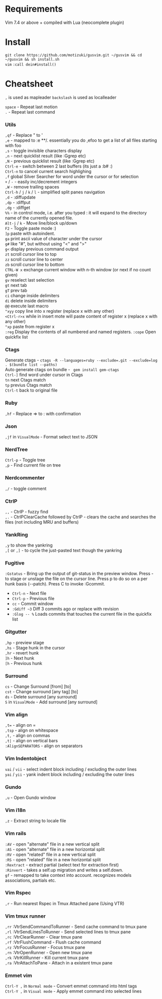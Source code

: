 # Requirements  
Vim 7.4 or above + compiled with Lua (neocomplete plugin)  

# Install
`git clone https://github.com/motizuki/gusvim.git ~/gusvim && cd ~/gusvim && sh install.sh`  
`vim`
`:call dein#install()`

# Cheatsheet

`,` is used as mapleader `backslash` is used as localleader  

`space` - Repeat last motion  
`.` - Repeat last command  

### Utils
`,qf` - Replace " to '  
`,e` - mapped to :e **/. essentially you do ,efoo<tab> to get a list of all files starting with foo  
`,s` - toggle invisible characters display  
`,n` - next quicklist result (like :Ggrep etc)  
`,N` - previous quicklist result (like :Ggrep etc)  
`Ctrl-e` - switch between 2 last buffers (its just a :b#<cr> :)  
`Ctrl-n` to cancel current search highlighing  
`,f` global Silver Searcher for word under the cursor or for selection  
`+` / `-` - easily inc/decrement integers  
`,W` - remove trailing spaces  
`Ctrl-h` / `j` / `k` / `l` - simplified split panes navigation  
`,d` - :diffupdate  
`,dp` - :diffput  
`,dg` - :diffget  
`%%` - in control mode, i.e. after you typed : it will expand to the directory name of the currently opened file.  
`Alt-j` / `k` - Move line/block up/down  
`F2` - Toggle paste mode :)  
`]p` paste with autoindent.  
`ga` print ascii value of character under the cursor  
`g#` like "#", but without using "<" and ">"  
`g<` display previous command output  
`zt` scroll cursor line to top  
`zz` scroll cursor line to center  
`zb` scroll cursor line to bottom  
`CTRL-W x` exchange current window with n-th window (or next if no count given)  
`gv` reselect last selection  
`gt` next tab  
`gT` prev tab  
`ci` change inside delimiters  
`di` delete inside delimiters  
`@@` execute last macro  
`"xyy` copy line into x register (replace x with any other)  
`<Ctrl-r>x` while in insert mote will paste content of register x (replace x with any other)  
`"xp` paste from register x  
`:reg` Display the contents of all numbered and named registers. 
`:cope` Open quickfix list

### Ctags
Generate ctags - `ctags -R --languages=ruby --exclude=.git --exclude=log . $(bundle list --paths)`  
Auto generate ctags on bundle - ` gem install gem-ctags`  
`Ctrl-]` find word under cursor in Ctags  
`tn` next Ctags match  
`tp` previus Ctags match  
`Ctrl-t` back to original file  

### Ruby
`,hf` - Replace => to : with confirmation  

### Json
`,jf` in `VisualMode` - Format select text to JSON  

### NerdTree
`Ctrl-p` - Toggle tree  
`,p` - Find current file on tree  

### Nerdcommenter
`,/` - toggle comment  

### CtrlP
`,,` - CtrlP - fuzzy find  
`,.` - CtrlPClearCache followed by CtrlP - clears the cache and searches the files (not including MRU and buffers)  

### YankRing
`,y` to show the yankring  
`,[` or `,]` - to cycle the just-pasted text though the yankring

### Fugitive
`:Gstatus` - Bring up the output of git-status in the preview window. Press - to stage or unstage the file on the cursor line. Press p to do so on a per hunk basis (--patch). Press C to invoke :Gcommit. 
 - `Ctrl-n` - Next file  
 - `Ctrl-p` - Previous file  
 - `cc` - Commit window  
 - `:Gdiff ~3` Diff 3 commits ago or replace with revision
 - `:Glog -- %` Loads commits that touches the current file in the quickfix list

### Gitgutter
`,hp` - preview stage  
`,hs` - Stage hunk in the cursor  
`,hr` - revert hunk  
`]h` - Next hunk  
`[h` - Previous hunk  

### Surround
`cs` - Change Surround [from] [to]  
`cst` - Change surround [any tag] [to]  
`ds` - Delete surround [any surround]  
`S` in `VisualMode` - Add surround [any surround]  

### Vim align
`,t=` - align on =  
`,tsp` - align on whitespace  
`,t,` - align on commas  
`,t|` - align on vertical bars  
`:AlignSEPARATORS` - align on separators  

### Vim Indentobject
`vai` / `vii` - select indent block including / excluding the outer lines  
`yai` / `yii` - yank indent block including / excluding the outer lines  

### Gundo
`,u` - Open Gundo window

### Vim i18n
`,z` - Extract string to locale file   

### Vim rails
`:AV` - open "alternate" file in a new vertical split  
`:AS` - open "alternate" file in a new horizontal split  
`:RV` - open "related" file in a new vertical split  
`:RS` - open "related" file in a new horizontal split  
`:Rextract` - extract partial (select text for extraction first)  
`:Rinvert` - takes a self.up migration and writes a self.down.  
`gf` - remapped to take context into account. recognizes models associations, partials etc.  

### Vim Rspec
`,r` - Run nearest Rspec in Tmux Attached pane (Using VTR) 

### Vim tmux runner
`,rr` :VtrSendCommandToRunner - Send cache command to tmux pane  
`,rl` :VtrSendLinesToRunner - Send selected lines to tmux pane  
`,rc` :VtrClearRunner - Clear tmux pane  
`,rf` :VtrFlushCommand - Flush cache command  
`,rz` :VtrFocusRunner - Focus tmux pane  
`,rn` :VtrOpenRunner - Open new tmux pane  
`,rk` :VtrKillRunner - Kill current tmux pane  
`,ra` :VtrAttachToPane - Attach in a existent tmux pane  

### Emmet vim
`Ctrl-Y ,` in `Normal mode` - Convert emmet command into html tags  
`Ctrl-Y ,` in `Visual mode` - Apply emmet command into selected lines 
